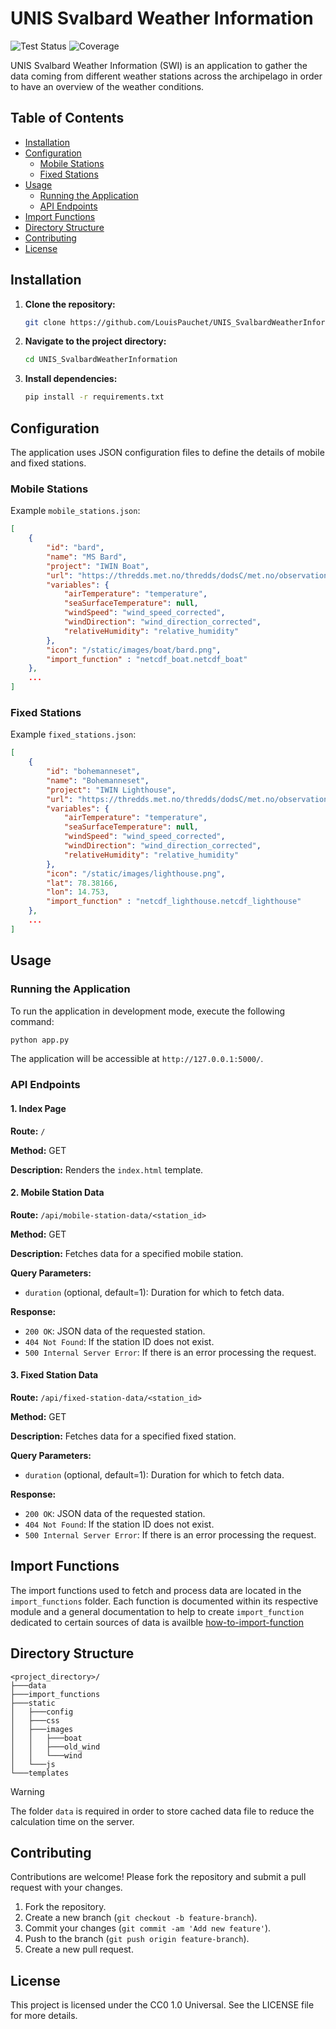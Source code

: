# UNIS Svalbard Weather Information

![Test Status](https://github.com/LouisPauchet/UNIS_SvalbardWeatherInformation/actions/workflows/pytest.yml/badge.svg) ![Coverage](https://raw.githubusercontent.com/LouisPauchet/UNIS_SvalbardWeatherInformation/V1_backend/docs/coverage-badge.svg)

UNIS Svalbard Weather Information (SWI) is an application to gather the data coming from different weather stations across the archipelago in order to have an overview of the weather conditions.

## Table of Contents

- [Installation](#installation)
- [Configuration](#configuration)
  - [Mobile Stations](#mobile-stations)
  - [Fixed Stations](#fixed-stations)
- [Usage](#usage)
  - [Running the Application](#running-the-application)
  - [API Endpoints](#api-endpoints)
- [Import Functions](#import-functions)
- [Directory Structure](#directory-structure)
- [Contributing](#contributing)
- [License](#license)

## Installation

1. **Clone the repository:**

    ```bash
    git clone https://github.com/LouisPauchet/UNIS_SvalbardWeatherInformation.git
    ```

2. **Navigate to the project directory:**

    ```bash
    cd UNIS_SvalbardWeatherInformation
    ```

3. **Install dependencies:**

    ```bash
    pip install -r requirements.txt
    ```

## Configuration

The application uses JSON configuration files to define the details of mobile and fixed stations.

### Mobile Stations

Example `mobile_stations.json`:

```json
[
    {
        "id": "bard",
        "name": "MS Bard",
        "project": "IWIN Boat",
        "url": "https://thredds.met.no/thredds/dodsC/met.no/observations/unis/mobile_AWS_MSBard/10min/%Y/%m/mobile_AWS_MSBard_Table_10min_%Y%m%d.nc",
        "variables": {
            "airTemperature": "temperature",
            "seaSurfaceTemperature": null,
            "windSpeed": "wind_speed_corrected",
            "windDirection": "wind_direction_corrected",
            "relativeHumidity": "relative_humidity"
        },
        "icon": "/static/images/boat/bard.png",
        "import_function" : "netcdf_boat.netcdf_boat"
    },
    ...
]
```

### Fixed Stations

Example `fixed_stations.json`:

```json
[
    {
        "id": "bohemanneset",
        "name": "Bohemanneset",
        "project": "IWIN Lighthouse",
        "url": "https://thredds.met.no/thredds/dodsC/met.no/observations/unis/lighthouse_AWS_Bohemanneset/10min/%Y/%m/lighthouse_AWS_Bohemanneset_Table_10min_%Y%m%d.nc",
        "variables": {
            "airTemperature": "temperature",
            "seaSurfaceTemperature": null,
            "windSpeed": "wind_speed_corrected",
            "windDirection": "wind_direction_corrected",
            "relativeHumidity": "relative_humidity"
        },
        "icon": "/static/images/lighthouse.png",
        "lat": 78.38166,
        "lon": 14.753,
        "import_function" : "netcdf_lighthouse.netcdf_lighthouse"
    },
    ...
]
```

## Usage

### Running the Application

To run the application in development mode, execute the following command:

```bash
python app.py
```

The application will be accessible at `http://127.0.0.1:5000/`.

### API Endpoints

#### 1. Index Page

**Route:** `/`

**Method:** GET

**Description:** Renders the `index.html` template.

#### 2. Mobile Station Data

**Route:** `/api/mobile-station-data/<station_id>`

**Method:** GET

**Description:** Fetches data for a specified mobile station.

**Query Parameters:**
- `duration` (optional, default=1): Duration for which to fetch data.

**Response:**
- `200 OK`: JSON data of the requested station.
- `404 Not Found`: If the station ID does not exist.
- `500 Internal Server Error`: If there is an error processing the request.

#### 3. Fixed Station Data

**Route:** `/api/fixed-station-data/<station_id>`

**Method:** GET

**Description:** Fetches data for a specified fixed station.

**Query Parameters:**
- `duration` (optional, default=1): Duration for which to fetch data.

**Response:**
- `200 OK`: JSON data of the requested station.
- `404 Not Found`: If the station ID does not exist.
- `500 Internal Server Error`: If there is an error processing the request.

## Import Functions

The import functions used to fetch and process data are located in the `import_functions` folder. Each function is documented within its respective module and a general documentation to help to create `import_function` dedicated to certain sources of data is availble [how-to-import-function](/import_functions/how-to-import-function.md)

## Directory Structure

```plaintext
<project_directory>/
├───data
├───import_functions
├───static
│   ├───config
│   ├───css
│   ├───images
│   │   ├───boat
│   │   ├───old_wind
│   │   └───wind
│   └───js
└───templates
```

>[!WARNING] 
>The folder ```data``` is required in order to store cached data file to reduce the calculation time on the server.

## Contributing

Contributions are welcome! Please fork the repository and submit a pull request with your changes.

1. Fork the repository.
2. Create a new branch (`git checkout -b feature-branch`).
3. Commit your changes (`git commit -am 'Add new feature'`).
4. Push to the branch (`git push origin feature-branch`).
5. Create a new pull request.

## License

This project is licensed under the CC0 1.0 Universal. See the LICENSE file for more details.

